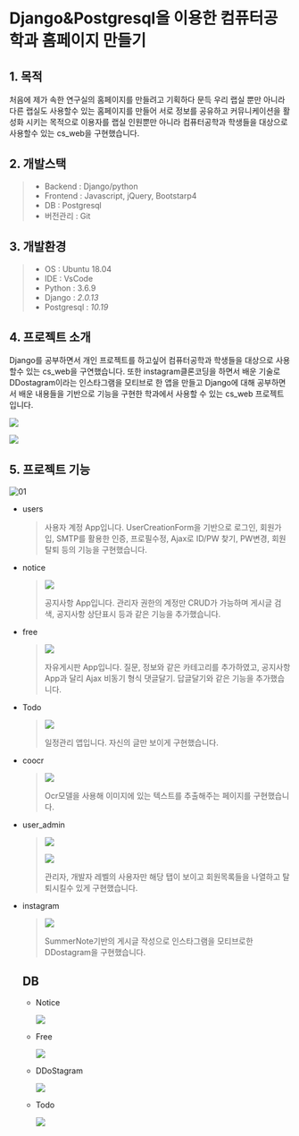 # Django&Postgresql을 이용한 컴퓨터공학과 홈페이지 만들기

## 1. 목적

처음에 제가 속한 연구실의 홈페이지를 만들려고 기획하다 문득 우리 랩실 뿐만 아니라 다른 랩실도 사용할수 있는 홈페이지를 만들어 서로 정보를 공유하고 커뮤니케이션을 활성화 시키는 목적으로  이용자를 랩실 인원뿐만 아니라 컴퓨터공학과 학생들을 대상으로 사용할수 있는 cs_web을 구현했습니다.

## 2. 개발스택

> - Backend : Django/python
> - Frontend : Javascript, jQuery, Bootstarp4
> - DB : Postgresql
> - 버전관리 : Git

## 3. 개발환경

> - OS : Ubuntu 18.04
> - IDE : VsCode
> - Python : 3.6.9
> - Django : *2.0.13*
> - Postgresql : *10.19*

## 4. 프로젝트 소개

Django를 공부하면서 개인 프로젝트를 하고싶어 컴퓨터공학과 학생들을 대상으로 사용할수 있는 cs_web을 구연했습니다. 또한 instagram클론코딩을 하면서 배운 기술로 DDostagram이라는 인스타그램을 모티브로 한 앱을 만들고 Django에 대해 공부하면서 배운 내용들을 기반으로 기능을 구현한 학과에서 사용할 수 있는 cs_web 프로젝트입니다.

![](https://user-images.githubusercontent.com/75882110/174694536-c4639cb8-2638-441e-b2ee-9ef02dbc62a6.png)

![](https://user-images.githubusercontent.com/75882110/174694576-95562f58-3369-4bd5-aec8-689de64bfcb0.png)

## 5. 프로젝트 기능

![01](https://user-images.githubusercontent.com/75882110/174693228-8cedfdc7-2866-4955-80e6-87371d921c6e.png)

- users

  > 사용자 계정 App입니다. UserCreationForm을 기반으로 로그인, 회원가입, SMTP를 활용한 인증, 프로필수정, Ajax로 ID/PW 찾기, PW변경, 회원탈퇴 등의 기능을 구현했습니다.

- notice

  > ![](https://user-images.githubusercontent.com/75882110/174694402-777b4f98-0e7e-4b0a-9328-d5a3502ac2a6.png)
  >
  > 공지사항 App입니다. 관리자 권한의 계정만 CRUD가 가능하며 게시글 검색, 공지사항 상단표시 등과 같은 기능을 추가했습니다.

- free

  > ![](https://user-images.githubusercontent.com/75882110/174694376-00ad04d0-fb57-4b78-8fc3-a0a4a017a128.jpg)
  >
  > 자유게시판 App입니다. 질문, 정보와 같은 카테고리를 추가하였고, 공지사항 App과 달리 Ajax 비동기 형식 댓글달기. 답글달기와 같은 기능을 추가했습니다.

- Todo

  > ![](https://user-images.githubusercontent.com/75882110/174694331-5eb00e76-00ee-4a19-acb4-a3618f622594.jpg)
  >
  > 일정관리 앱입니다. 자신의 글만 보이게 구현했습니다.

- coocr

  > ![](https://user-images.githubusercontent.com/75882110/174694219-23f03525-e892-4fdc-8213-bd1a63cd35a6.jpg)
  >
  > Ocr모델을 사용해 이미지에 있는 텍스트를 추출해주는 페이지를 구현했습니다.

- user_admin

  > ![](https://user-images.githubusercontent.com/75882110/174694434-6f71ef0d-75a1-40a3-9ce7-898d8c497d4c.png)
  >
  > ![](https://user-images.githubusercontent.com/75882110/174694457-361d1e23-d485-42da-ad65-47bd04b29b16.png)
  >
  > 관리자, 개발자 레벨의 사용자만 해당 탭이 보이고 회원목록들을 나열하고 탈퇴시킬수 있게 구현했습니다.

- instagram

  > ![](https://user-images.githubusercontent.com/75882110/174694478-a5b2c6d5-5468-4cd0-a8e2-e52d6ba78a4c.jpg)
  >
  > SummerNote기반의 게시글 작성으로 인스타그램을 모티브로한 DDostagram을 구현했습니다.

  ## DB

  - Notice

    ![](https://user-images.githubusercontent.com/75882110/174928851-2cbf2c39-89aa-4c4a-b182-2c50b81c92f3.png)

  - Free

    ![](https://user-images.githubusercontent.com/75882110/174928899-f587f7ba-b58a-4e51-9476-5e89bb623bd2.png)

  - DDoStagram

    ![](https://user-images.githubusercontent.com/75882110/174928951-d096c093-4a80-4526-8976-c8632a07fce4.png)

  - Todo

    ![](https://user-images.githubusercontent.com/75882110/174928993-e9124c17-6ff6-478d-9279-865469eab66c.png)